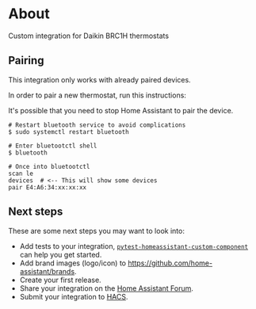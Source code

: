 # About

Custom integration for Daikin BRC1H thermostats

## Pairing

This integration only works with already paired devices.

In order to pair a new thermostat, run this instructions:

It's possible that you need to stop Home Assistant to pair the device.

```shell
# Restart bluetooth service to avoid complications
$ sudo systemctl restart bluetooth

# Enter bluetootctl shell
$ bluetooth

# Once into bluetootctl
scan le
devices  # <-- This will show some devices
pair E4:A6:34:xx:xx:xx
```

## Next steps

These are some next steps you may want to look into:

- Add tests to your integration, [`pytest-homeassistant-custom-component`](https://github.com/MatthewFlamm/pytest-homeassistant-custom-component) can help you get started.
- Add brand images (logo/icon) to https://github.com/home-assistant/brands.
- Create your first release.
- Share your integration on the [Home Assistant Forum](https://community.home-assistant.io/).
- Submit your integration to [HACS](https://hacs.xyz/docs/publish/start).

